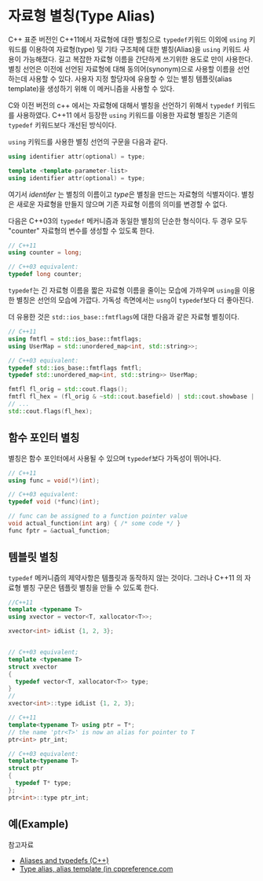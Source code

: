 # 자료형 별칭(Type Alias)

C++ 표준 버전인 C++11에서 자료형에 대한 별칭으로 ```typedef```키워드 이외에 ```using``` 키워드를 이용하여 자료형(type) 및 기타 구조체에 대한 별칭(Alias)을
```using``` 키워드 사용이 가능해졌다. 길고 복잡한 자료형 이름을 간단하게 쓰기위한 용도로 만이 사용한다. 
별칭 선언은 이전에 선언된 자료형에 대해 동의어(synonym)으로 사용할 이름을 선언하는데 사용할 수 있다. 
사용자 지정 할당자에 유용할 수 있는 별칭 템플릿(alias template)을 생성하기 위해 이 메커니즘을 사용할 수 있다.

C와 이전 버전의 c++ 에서는 자료형에 대해서 별칭을 선언하기 위해서 ```typedef``` 키워드를 사용하였다. 
C++11 에서 등장한 ```using``` 키워드를 이용한 자료형 별칭은 기존의 ```typedef``` 키워드보다 개선된 방식이다.

```using``` 키워드를 사용한 별칭 선언의 구문을 다음과 같다.

```c++
using identifier attr(optional) = type;

template <template-parameter-list>
using identifier attr(optional) = type;
```

여기서 *identifer* 는 별칭의 이름이고 *type*은 별칭을 만드는 자료형의 식별자이다. 
별칭은 새로운 자료형을 만들지 않으며 기존 자료형 이름의 의미를 변경할 수 없다. 

다음은 C++03의 ```typedef``` 메커니즘과 동일한 별칭의 단순한 형식이다. 두 경우 모두 "counter" 자료형의 변수를 생성할 수 있도록 한다.

```c++
// C++11
using counter = long;

// C++03 equivalent:
typedef long counter;
```
```typedef```는 긴 자료형 이름을 짧은 자료형 이름을 줄이는 모습에 가까우며 ```using```을 이용한 별칭은 선언의 모습에 가깝다. 
가독성 측면에서는 ```usng```이 ```typedef```보다 더 좋아진다.

더 유용한 것은 ```std::ios_base::fmtflags```에 대한 다음과 같은 자료형 별칭이다. 

```c++
// C++11
using fmtfl = std::ios_base::fmtflags;
using UserMap = std::unordered_map<int, std::string>>;

// C++03 equivalent:
typedef std::ios_base::fmtflags fmtfl;
typedef std::unordered_map<int, std::string>> UserMap;

fmtfl fl_orig = std::cout.flags();
fmtfl fl_hex = (fl_orig & ~std::cout.basefield) | std::cout.showbase | std::cout.hex;
// ...
std::cout.flags(fl_hex);
```

## 함수 포인터 별칭 

별칭은 함수 포인터에서 사용될 수 있으며 ```typedef```보다 가독성이 뛰어나다. 

```c++
// C++11
using func = void(*)(int);

// C++03 equivalent:
typedef void (*func)(int);

// func can be assigned to a function pointer value
void actual_function(int arg) { /* some code */ }
func fptr = &actual_function;
```

## 템블릿 별칭

```typedef``` 메커니즘의 제약사항은 템플릿과 동작하지 않는 것이다. 그러나 C++11 의 
자료형 별칭 구문은 템플릿 별칭을 만들 수 있도록 한다. 

```c++
//C++11
template <typename T>
using xvector = vector<T, xallocator<T>>;

xvector<int> idList {1, 2, 3};


// C++03 equivalent;
template <typename T>
struct xvector
{
  typedef vector<T, xallocator<T>> type;    
}
// 
xvector<int>::type idList {1, 2, 3};
```

```c++
// C++11
template<typename T> using ptr = T*;
// the name 'ptr<T>' is now an alias for pointer to T
ptr<int> ptr_int;

// C++03 equivalent:
template<typename T>
struct ptr
{
  typedef T* type;
};
ptr<int>::type ptr_int;
```

## 예(Example)




참고자료

* [Aliases and typedefs (C++)](https://docs.microsoft.com/en-us/cpp/cpp/aliases-and-typedefs-cpp?redirectedfrom=MSDN&view=msvc-170)
* [Type alias, alias template (in cppreference.com](https://en.cppreference.com/w/cpp/language/type_alias)
